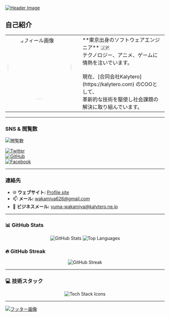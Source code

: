 [![Header Image](https://www.small-engineer.net/images/banner.webp)](https://www.small-engineer.net/)

## 自己紹介

<table>
  <tr>
    <td valign="top" width="220">
      <img src="https://www.small-engineer.net/images/profile.webp" alt="プロフィール画像" width="200" style="border-radius: 50%;">
    </td>
    <td valign="middle">
      **東京出身のソフトウェアエンジニア** 🇯🇵<br>
      テクノロジー、アニメ、ゲームに情熱を注いでいます。<br><br>
      現在、[合同会社Kalytero](https://kalytero.com) のCOOとして、<br>
      革新的な技術を駆使し社会課題の解決に取り組んでいます。
    </td>
  </tr>
</table>

---

### SNS & 閲覧数

![閲覧数](https://komarev.com/ghpvc/?username=small-engineer&color=green)

[![Twitter](https://img.shields.io/twitter/follow/WakamiyaYuma?style=social)](https://twitter.com/WakamiyaYuma)  
[![GitHub](https://img.shields.io/github/followers/small-engineer?style=social)](https://github.com/small-engineer)  
[![Facebook](https://img.shields.io/badge/Facebook-プロフィール-blue)](https://facebook.com/yuma.wakamiya)

---

### 連絡先

- 🌐 **ウェブサイト:** [Profile site](https://wakamiya.blog/)
- 📫 **メール:** [wakamiya626@gmail.com](mailto:wakamiya626@gmail.com)
- 🏢 **ビジネスメール:** [yuma-wakamiya@kalytero.ne.jp](mailto:yuma-wakamiya@kalytero.ne.jp)

---

### 📊 GitHub Stats

<div align="center">
  <img src="https://github-readme-stats.vercel.app/api?username=small-engineer&show_icons=true&theme=radical" alt="GitHub Stats" />
  <img src="https://github-readme-stats.vercel.app/api/top-langs/?username=small-engineer&layout=compact&theme=radical" alt="Top Languages" />
</div>

### 🔥 GitHub Streak

<div align="center">
  <img src="https://github-readme-streak-stats.herokuapp.com/?user=small-engineer&theme=radical" alt="GitHub Streak" />
</div>

---

### 💻 技術スタック

<p align="center">
  <img src="https://skillicons.dev/icons?i=js,ts,react,nodejs,html,css,python,docker,aws" alt="Tech Stack Icons" />
</p>

---

[![フッター画像](https://www.small-engineer.net/images/banner.webp)](https://www.small-engineer.net/)
